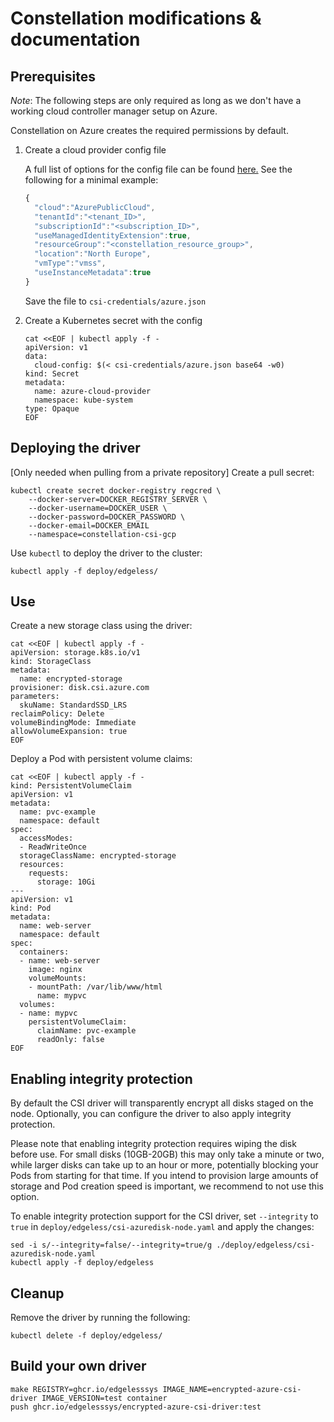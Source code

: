 # Constellation modifications & documentation

## Prerequisites

*Note*: The following steps are only required as long as we don't have a working cloud controller manager setup on Azure.

Constellation on Azure creates the required permissions by default.

1. Create a cloud provider config file

    A full list of options for the config file can be found [here.](https://kubernetes-sigs.github.io/cloud-provider-azure/install/configs/)
    See the following for a minimal example:

    ```javascript
    {
      "cloud":"AzurePublicCloud",
      "tenantId":"<tenant_ID>",
      "subscriptionId":"<subscription_ID>",
      "useManagedIdentityExtension":true,
      "resourceGroup":"<constellation_resource_group>",
      "location":"North Europe",
      "vmType":"vmss",
      "useInstanceMetadata":true
    }
    ```

    Save the file to `csi-credentials/azure.json`

1. Create a Kubernetes secret with the config

    ```shell
    cat <<EOF | kubectl apply -f -
    apiVersion: v1
    data:
      cloud-config: $(< csi-credentials/azure.json base64 -w0)
    kind: Secret
    metadata:
      name: azure-cloud-provider
      namespace: kube-system
    type: Opaque
    EOF
    ```

## Deploying the driver

[Only needed when pulling from a private repository] Create a pull secret:
```shell
kubectl create secret docker-registry regcred \
    --docker-server=DOCKER_REGISTRY_SERVER \
    --docker-username=DOCKER_USER \
    --docker-password=DOCKER_PASSWORD \
    --docker-email=DOCKER_EMAIL
    --namespace=constellation-csi-gcp
```

Use `kubectl` to deploy the driver to the cluster:
```shell
kubectl apply -f deploy/edgeless/
```

## Use

Create a new storage class using the driver:
```shell
cat <<EOF | kubectl apply -f -
apiVersion: storage.k8s.io/v1
kind: StorageClass
metadata:
  name: encrypted-storage
provisioner: disk.csi.azure.com
parameters:
  skuName: StandardSSD_LRS
reclaimPolicy: Delete
volumeBindingMode: Immediate
allowVolumeExpansion: true
EOF
```

Deploy a Pod with persistent volume claims:
```shell
cat <<EOF | kubectl apply -f -
kind: PersistentVolumeClaim
apiVersion: v1
metadata:
  name: pvc-example
  namespace: default
spec:
  accessModes:
  - ReadWriteOnce
  storageClassName: encrypted-storage
  resources:
    requests:
      storage: 10Gi
---
apiVersion: v1
kind: Pod
metadata:
  name: web-server
  namespace: default
spec:
  containers:
  - name: web-server
    image: nginx
    volumeMounts:
    - mountPath: /var/lib/www/html
      name: mypvc
  volumes:
  - name: mypvc
    persistentVolumeClaim:
      claimName: pvc-example
      readOnly: false
EOF
```

## Enabling integrity protection

By default the CSI driver will transparently encrypt all disks staged on the node.
Optionally, you can configure the driver to also apply integrity protection.

Please note that enabling integrity protection requires wiping the disk before use.
For small disks (10GB-20GB) this may only take a minute or two, while larger disks can take up to an hour or more, potentially blocking your Pods from starting for that time.
If you intend to provision large amounts of storage and Pod creation speed is important, we recommend to not use this option.

To enable integrity protection support for the CSI driver, set `--integrity` to `true` in `deploy/edgeless/csi-azuredisk-node.yaml` and apply the changes:
```shell
sed -i s/--integrity=false/--integrity=true/g ./deploy/edgeless/csi-azuredisk-node.yaml
kubectl apply -f deploy/edgeless
```


## Cleanup

Remove the driver by running the following:
```shell
kubectl delete -f deploy/edgeless/
```

## Build your own driver

```shell
make REGISTRY=ghcr.io/edgelesssys IMAGE_NAME=encrypted-azure-csi-driver IMAGE_VERSION=test container
push ghcr.io/edgelesssys/encrypted-azure-csi-driver:test
```
